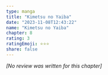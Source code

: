 ```yaml
---
type: manga
title: "Kimetsu no Yaiba"
date: "2023-11-08T12:43:22"
name: "Kimetsu no Yaiba"
chapter: 8
rating: 3
ratingEmoji: ⭐️⭐️⭐️
share: false
---
```


*[No review was written for this chapter]*
